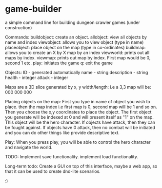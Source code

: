 # game-builder
a simple command line for building dungeon crawler games (under construction)

Commands:
buildobject: create an object.
allobject: view all objects by name and index
viewobject: allows you to view object (type in name)
placeobject: place object on the map (type in co-ordinates)
buildmap: allows you to create an X by X map by an index
viewworld: prints out all maps by index.
viewmap: prints out map by index. First map would be 0, second 1 etc.
play: initiates the game
q: exit the game

Objects:
ID - generated automatically
name - string
description - string
health - integer
attack - integer

Maps are a 3D slice generated by x, y width/length:
i.e a 3,3 map will be:
000
000
000

Placing objects on the map:
First you type in name of object you wish to place.
then the map index i.e first map is 0, second map will be 1 and so on.
Then you choose the x,y coordinates to place the object.
The first object you generate will be indexed at 0 and will present itself as "1" on the map. This object will be the hero character.
If objects have attack, then they can be fought against.
If objects have 0 attack, then no combat will be initiated and you can do other things like provide descriptive text.

Play:
When you press play, you will be able to control the hero character and navigate the world.

TODO:
Implement save functionality.
implement load functionality.

Long-term todo:
Create a GUI on top of this interface, maybe a web app, so that it can be used to create dnd-lite scenarios.

:)




